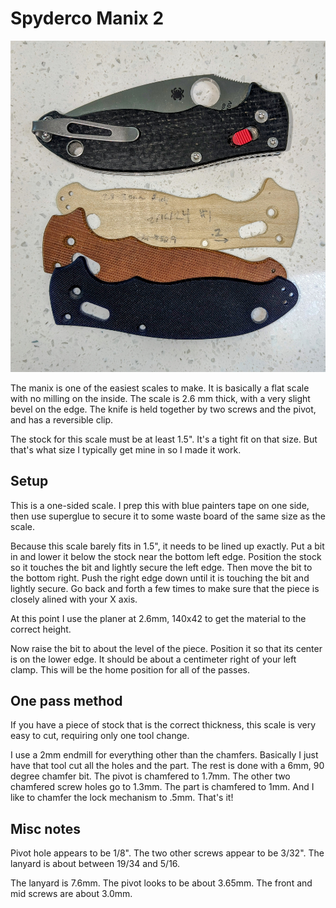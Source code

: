 # Spyderco Manix 2

![spyderco manix 2](images/manix-in-progress.jpg)

The manix is one of the easiest scales to make. It is basically a flat
scale with no milling on the inside. The scale is 2.6 mm thick, with
a very slight bevel on the edge. The knife is held together by two screws
and the pivot, and has a reversible clip.

The stock for this scale must be at least 1.5". It's a tight 
fit on that size. But that's what size I typically get mine in
so I made it work.

## Setup

This is a one-sided scale. I prep this with blue painters
tape on one side, then use superglue to secure it 
to some waste board of the same size as the scale.

Because this scale barely fits in 1.5", it needs to be lined
up exactly. Put a bit in and lower it below the stock near the
bottom left edge. Position the stock so it touches the bit and 
lightly secure the left edge. Then move the bit to the 
bottom right. Push the right edge down until it is touching the
bit and lightly secure. Go back and forth a few times to make
sure that the piece is closely alined with your X axis.

At this point I use the planer at 2.6mm, 140x42 to get the 
material to the correct height.

Now raise the bit to about the level of the piece. Position it
so that its center is on the lower edge. It should be about a
centimeter right of your left clamp. This will be the home
position for all of the passes.

## One pass method

If you have a piece of stock that is the correct thickness, this
scale is very easy to cut, requiring only one tool change.

I use a 2mm endmill for everything other than the chamfers. 
Basically I just have that tool cut all the holes and the part.
The rest is done with a 6mm, 90 degree chamfer bit. The 
pivot is chamfered to 1.7mm. The other two chamfered screw
holes go to 1.3mm. The part is chamfered to 1mm. And I 
like to chamfer the lock mechanism to .5mm.
That's it!

## Misc notes

Pivot hole appears to be 1/8".
The two other screws appear to be 3/32".
The lanyard is about between 19/34 and 5/16.

The lanyard is 7.6mm. The pivot looks to be about 3.65mm.
The front and mid screws are about 3.0mm.
